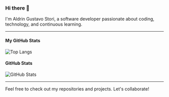 ### Hi there 👋

I'm Aldrin Gustavo Stori, a software developer passionate about coding, technology, and continuous learning.

---

#### My GitHub Stats

![Top Langs](https://github-readme-stats.vercel.app/api/top-langs/?username=A-GustavoStori&layout=compact)

#### GitHub Stats

![GitHub Stats](https://github-readme-stats.vercel.app/api?username=A-GustavoStori&show_icons=true&count_private=true&theme=default_repocard)

---

Feel free to check out my repositories and projects. Let's collaborate!

